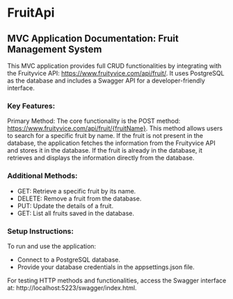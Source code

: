 # FruitApi

## MVC Application Documentation: Fruit Management System

This MVC application provides full CRUD functionalities by integrating with the Fruityvice API: https://www.fruityvice.com/api/fruit/. It uses PostgreSQL as the database and includes a Swagger API for a developer-friendly interface.

### Key Features:

Primary Method: The core functionality is the POST method: https://www.fruityvice.com/api/fruit/{fruitName}. This method allows users to search for a specific fruit by name. If the fruit is not present in the database, the application fetches the information from the Fruityvice API and stores it in the database. If the fruit is already in the database, it retrieves and displays the information directly from the database.

### Additional Methods:

  - GET: Retrieve a specific fruit by its name.
  - DELETE: Remove a fruit from the database.
  - PUT: Update the details of a fruit.
  - GET: List all fruits saved in the database.

### Setup Instructions:
To run and use the application:

  - Connect to a PostgreSQL database.
  - Provide your database credentials in the appsettings.json file.
    
For testing HTTP methods and functionalities, access the Swagger interface at: http://localhost:5223/swagger/index.html.

